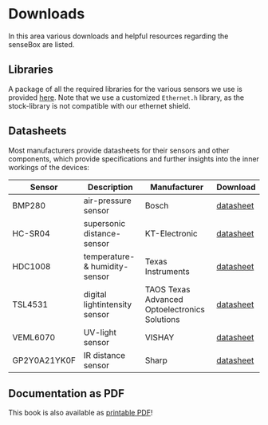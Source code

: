 # Downloads
In this area various downloads and helpful resources regarding the senseBox are listed.

## Libraries
A package of all the required libraries for the various sensors we use is provided [here](https://raw.githubusercontent.com/sensebox/resources/master/libraries/senseBox_Libraries.zip).
Note that we use a customized `Ethernet.h` library, as the stock-library is not compatible with our ethernet shield.

## Datasheets
Most manufacturers provide datasheets for their sensors and other components, which provide specifications and further insights into the inner workings of the devices:

| Sensor  | Description | Manufacturer | Download |
|---------|-------------|--------------|----------|
| BMP280  | air-pressure sensor | Bosch | [datasheet](https://raw.githubusercontent.com/sensebox/resources/master/datasheets/ddatasheet_BMP280-pressure-sensor.pdf) |
| HC-SR04 | supersonic distance-sensor | KT-Electronic | [datasheet](https://raw.githubusercontent.com/sensebox/resources/master/datasheets/datasheet_HC-SR04_ultraschallmodul.pdf) |
| HDC1008 | temperature- & humidity-sensor | Texas Instruments  |[datasheet](https://raw.githubusercontent.com/sensebox/resources/master/datasheets/datasheet_hdc1008.pdf)
| TSL4531 | digital lightintensity sensor | TAOS Texas Advanced Optoelectronics Solutions |[datasheet](https://raw.githubusercontent.com/sensebox/resources/master/datasheets/datasheet_TSL4531_lux-sensor.pdf)|
| VEML6070| UV-light sensor | VISHAY | [datasheet](https://raw.githubusercontent.com/sensebox/resources/master/datasheets/datasheet_veml6070-UV-A-Light-Sensor.pdf)                        |
| GP2Y0A21YK0F | IR distance sensor | Sharp | [datasheet](https://raw.githubusercontent.com/sensebox/resources/master/datasheets/datasheet_sharp_ir-dist_GP2Y0A21YK0F.pdf) |

## Documentation as PDF
This book is also available as [printable PDF](../../senseBox:edu_en.pdf)!
